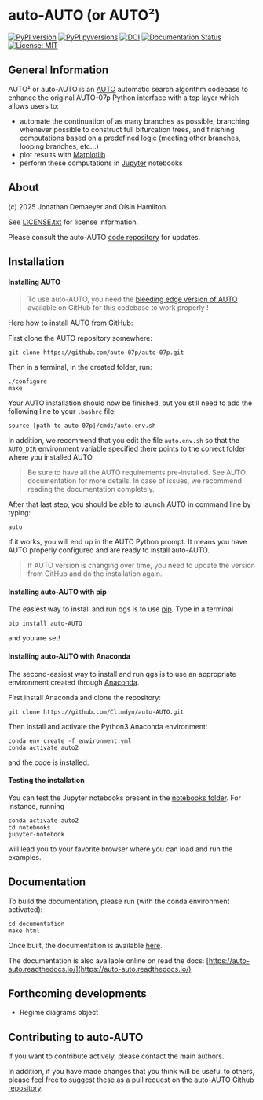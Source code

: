 
auto-AUTO (or AUTO²)
====================

[![PyPI version](https://badge.fury.io/py/auto-auto.svg)](https://badge.fury.io/py/auto-auto)
[![PyPI pyversions](https://img.shields.io/pypi/pyversions/auto-auto.svg)](https://pypi.org/project/auto-auto/)
[![DOI](https://zenodo.org/badge/DOI/10.5281/zenodo.14901321.svg)](https://doi.org/10.5281/zenodo.14901321)
[![Documentation Status](https://readthedocs.org/projects/auto-auto/badge/?version=latest)](https://auto-auto.readthedocs.io/en/latest/?badge=latest)
[![License: MIT](https://img.shields.io/badge/License-MIT-yellow.svg)](https://opensource.org/licenses/MIT)

General Information
-------------------

AUTO² or auto-AUTO is an [AUTO](https://github.com/auto-07p/auto-07p) automatic search algorithm codebase
to enhance the original AUTO-07p Python interface with a top layer which allows users to:

* automate the continuation of as many branches as possible, branching whenever possible to construct full
  bifurcation trees, and finishing computations based on a predefined logic
  (meeting other branches, looping branches, etc...)
* plot results with [Matplotlib](https://matplotlib.org)
* perform these computations in [Jupyter](https://jupyter.org) notebooks

About
-----

(c) 2025 Jonathan Demaeyer and Oísin Hamilton. 

See [LICENSE.txt](https://raw.githubusercontent.com/Climdyn/auto-AUTO/master/LICENSE.txt) for license information.

Please consult the auto-AUTO [code repository](http://www.github.com/Climdyn/auto-AUTO) for updates.

Installation
------------

#### Installing AUTO

> To use auto-AUTO, you need the [bleeding edge version of AUTO](https://github.com/auto-07p/auto-07p) available 
> on GitHub for this codebase to work properly !

Here how to install AUTO from GitHub:

First clone the AUTO repository somewhere:

    git clone https://github.com/auto-07p/auto-07p.git

Then in a terminal, in the created folder, run:

    ./configure
    make

Your AUTO installation should now be finished, but you still need to add the 
following line to your `.bashrc` file:

    source [path-to-auto-07p]/cmds/auto.env.sh

In addition, we recommend that you edit the file `auto.env.sh` so that the `AUTO_DIR` environment 
variable specified there points to the correct folder where you installed AUTO.

 > Be sure to have all the AUTO requirements pre-installed. See AUTO documentation for 
> more details. In case of issues, we recommend reading the documentation completely.

After that last step, you should be able to launch AUTO in command line by typing:

    auto

If it works, you will end up in the AUTO Python prompt.
It means you have AUTO properly configured and are ready to install auto-AUTO.

> If AUTO version is changing over time, you need to update the version from GitHub and do
> the installation again.

#### Installing auto-AUTO with pip

The easiest way to install and run qgs is to use [pip](https://pypi.org/).
Type in a terminal

    pip install auto-AUTO

and you are set!

#### Installing auto-AUTO with Anaconda

The second-easiest way to install and run qgs is to use an appropriate 
environment created through [Anaconda](https://www.anaconda.com/).

First install Anaconda and clone the repository:

    git clone https://github.com/Climdyn/auto-AUTO.git

Then install and activate the Python3 Anaconda environment:

    conda env create -f environment.yml
    conda activate auto2

and the code is installed. 


#### Testing the installation

You can test the Jupyter notebooks present in the 
[notebooks folder](./notebooks).
For instance, running

    conda activate auto2
    cd notebooks
    jupyter-notebook

will lead you to your favorite browser where you can load and run the examples.

Documentation
-------------

To build the documentation, please run (with the conda environment activated):

    cd documentation
    make html

Once built, the documentation is available [here](./documentation/build/html/index.html).

The documentation is also available online on read the docs: [https://auto-auto.readthedocs.io/](https://auto-auto.readthedocs.io/)

Forthcoming developments
------------------------

* Regime diagrams object

Contributing to auto-AUTO
-------------------------

If you want to contribute actively, please contact the main authors.

In addition, if you have made changes that you think will be useful to others, please feel free to suggest these as a pull request on the [auto-AUTO Github repository](https://github.com/Climdyn/auto-AUTO).
